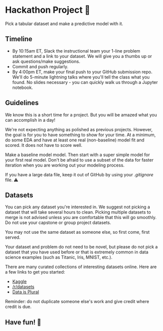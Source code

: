 # Hackathon Project 🚀

Pick a tabular dataset and make a predictive model with it. 

## Timeline

- By 10:15am ET, Slack the instructional team your 1-line problem statement and a link to your dataset. We will give you a thumbs up or ask questions/make suggestions.
- Commit and push regularly.
- By 4:00pm ET, make your final push to your GitHub submission repo. We'll do 5-minute lightning talks where you'll tell the class what you found. No slides necessary - you can quickly walk us through a Jupyter notebook. 

## Guidelines

We know this is a short time for a project. But you will be amazed what you can accomplish in a day! 

We're not expecting anything as polished as previous projects. However, the goal is for you to have something to show for your time. At a minimum, do some EDA and have at least one real (non-baseline) model fit and scored. It does not have to score well.

Make a baseline model model. Then start with a super simple model for your first real model. Don't be afraid to use a subset of the data for faster iteration when you are working out your modeling process.

If you have a large data file, keep it out of GitHub by using your _.gitignore_ file. ⚠️

## Datasets 

You can pick any dataset you're interested in. We suggest not picking a dataset that will take several hours to clean. Picking multiple datasets to merge is not advised unless you are comfortable that this will go smoothly. Do not use your capstone or group project datasets.

You may not use the same dataset as someone else, so first come, first served.

Your dataset and problem do not need to be novel, but please do not pick a dataset that you have used before or that is extremely common in data science examples (such as Titanic, Iris, MNIST, etc.). 

There are many curated collections of interesting datasets online. Here are a few links to get you started:

- [Kaggle](https://www.kaggle.com/datasets)
- [/r/datasets](https://www.reddit.com/r/datasets/)
- [Data is Plural](https://docs.google.com/spreadsheets/d/1wZhPLMCHKJvwOkP4juclhjFgqIY8fQFMemwKL2c64vk/edit#gid=0)

Reminder: do not duplicate someone else's work and give credit where credit is due.

## Have fun! 🎉
